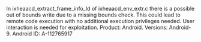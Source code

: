 In ixheaacd_extract_frame_info_ld of ixheaacd_env_extr.c there is a possible out of bounds write due to a missing bounds check. This could lead to remote code execution with no additional execution privileges needed. User interaction is needed for exploitation. Product: Android. Versions: Android-9. Android ID: A-112765917